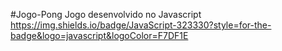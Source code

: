 #Jogo-Pong
Jogo desenvolvido no Javascript
![]()https://img.shields.io/badge/JavaScript-323330?style=for-the-badge&logo=javascript&logoColor=F7DF1E
